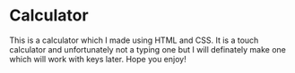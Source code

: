 # Calculator
This is a calculator which I made using HTML and CSS. It is a touch calculator and unfortunately not a typing one but I will definately make one which will work with keys later. Hope you enjoy!
